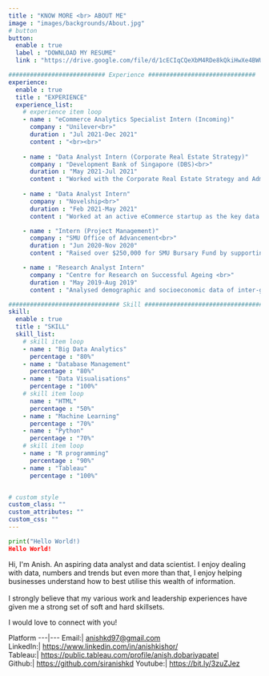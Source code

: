 ```yaml
---
title : "KNOW MORE <br> ABOUT ME"
image : "images/backgrounds/About.jpg"
# button
button:
  enable : true
  label : "DOWNLOAD MY RESUME"
  link : "https://drive.google.com/file/d/1cECIqCQeXbM4RDe8kQkiHwXe4BWUFzYp/view?usp=sharing"

########################### Experience ##############################
experience:
  enable : true
  title : "EXPERIENCE"
  experience_list:
    # experience item loop
    - name : "eCommerce Analytics Specialist Intern (Incoming)"
      company : "Unilever<br>"
      duration : "Jul 2021-Dec 2021"
      content : "<br><br>"
      
    - name : "Data Analyst Intern (Corporate Real Estate Strategy)"
      company : "Development Bank of Singapore (DBS)<br>"
      duration : "May 2021-Jul 2021"
      content : "Worked with the Corporate Real Estate Strategy and Administration (CRESA) team to assist the Bank with their space management data. Used analytics tools, Excel and Tableau to produce insights, develop and test hypothesis and communicate recommendations."
      
    - name : "Data Analyst Intern"
      company : "Novelship<br>"
      duration : "Feb 2021-May 2021"
      content : "Worked at an active eCommerce startup as the key data analyst collaborating cross-functionally across various teams - Product, Finance, Marketing and Business Development. Used Tableau and SQL to build and maintain automated dashboards for the company. Performed cohort analysis and analysed user behaviour and patterns to generate insights."

    - name : "Intern (Project Management)"
      company : "SMU Office of Advancement<br>"
      duration : "Jun 2020-Nov 2020"
      content : "Raised over $250,000 for SMU Bursary Fund by supporting the team in areas of planning, organising and project management. Liaised with alumni and corporations to maintain relationships. <br> Conducted exploratory data analysis (EDA) using R programming to identify ideal variables leading to higher funds raised. Communicated these findings using informative visualisations."

    - name : "Research Analyst Intern"
      company : "Centre for Research on Successful Ageing <br>"
      duration : "May 2019-Aug 2019"
      content : "Analysed demographic and socioeconomic data of inter-generational transfer of financial resources in Singapore, using Stata 15. Consolidated summary stats and visualisations for effective communication. Conducted preliminary policy research in the sphere of ageing in Singapore by searching for and reading peer-reviewed economics papers and preparing summarised review."      

############################### Skill #################################
skill:
  enable : true
  title : "SKILL"
  skill_list:
    # skill item loop
    - name : "Big Data Analytics"
      percentage : "80%"
    - name : "Database Management"
      percentage : "80%"
    - name : "Data Visualisations"
      percentage : "100%"
    # skill item loop
      name : "HTML"
      percentage : "50%"
    - name : "Machine Learning"
      percentage : "70%"
    - name : "Python"
      percentage : "70%"
    # skill item loop
    - name : "R programming"
      percentage : "90%"
    - name : "Tableau"
      percentage : "100%"


# custom style
custom_class: "" 
custom_attributes: "" 
custom_css: ""
---
```


```python
print("Hello World!)
Hello World!
```

Hi, I'm Anish. An aspiring data analyst and data scientist. I enjoy dealing with data, numbers and trends but even more than that, I enjoy helping businesses understand how to best utilise this wealth of information.<br><br> I strongly believe that my various work and leadership experiences have given me a strong set of soft and hard skillsets.

I would love to connect with you!

Platform
---|---
Email:| anishkd97@gmail.com <br>
LinkedIn:| https://www.linkedin.com/in/anishkishor/ <br>
Tableau:| https://public.tableau.com/profile/anish.dobariyapatel <br>
Github:| https://github.com/siranishkd
Youtube:| https://bit.ly/3zuZJez
